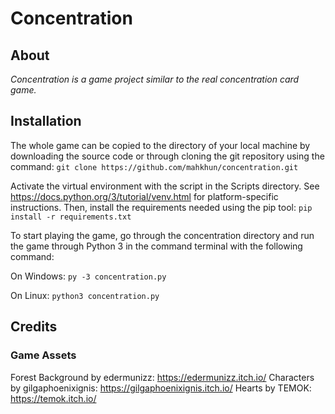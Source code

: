 # Concentration
## About
*Concentration is a game project similar to the real concentration card game.*
## Installation
The whole game can be copied to the directory of your local machine by downloading the source code or through cloning the git repository using the command:
`git clone https://github.com/mahkhun/concentration.git`

Activate the virtual environment with the script in the Scripts directory. See https://docs.python.org/3/tutorial/venv.html for platform-specific instructions. Then, install the requirements needed using the pip tool:
`pip install -r requirements.txt`

To start playing the game, go through the concentration directory and run the game through Python 3 in the command terminal with the following command:

On Windows:
`py -3 concentration.py`

On Linux:
`python3 concentration.py`
## Credits
### Game Assets
Forest Background by edermunizz: https://edermunizz.itch.io/
Characters by gilgaphoenixignis: https://gilgaphoenixignis.itch.io/
Hearts by TEMOK: https://temok.itch.io/
